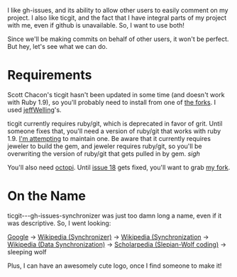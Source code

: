 I like gh-issues, and its ability to allow other users to easily comment on my
project. I also like ticgit, and the fact that I have integral parts of my
project with me, even if github is unavailable. So, I want to use both!

Since we'll be making commits on behalf of other users, it won't be perfect. But
hey, let's see what we can do.

# Requirements

Scott Chacon's ticgit hasn't been updated in some time (and doesn't work with
Ruby 1.9), so you'll probably need to install from one of [the forks][1]. I used
[jeffWelling][2]'s.

ticgit currently requires ruby/git, which is deprecated in favor of grit. Until
someone fixes that, you'll need a version of ruby/git that works with ruby 1.9.
[I'm attempting][4] to maintain one. Be aware that it currently requires jeweler
to build the gem, and jeweler requires ruby/git, so you'll be overwriting the
version of ruby/git that gets pulled in by gem.  *sigh*

You'll also need [octopi][3]. Until [issue 18][5] gets fixed, you'll want to
grab [my fork][6].

[1]: http://github.com/schacon/ticgit/network
[2]: http://github.com/jeffWelling/ticgit/
[3]: http://github.com/fcoury/octopi/
[4]: http://github.com/xiongchiamiov/ruby-git
[5]: http://github.com/fcoury/octopi/issues/#issue/18
[6]: http://github.com/xiongchiamiov/octopi

# On the Name
ticgit---gh-issues-synchronizer was just too damn long a name, even if it was
descriptive. So, I went looking:

[Google][10] ->
[Wikipedia (Synchronizer)][11] ->
[Wikipedia (Synchronization][12] ->
[Wikipedia (Data Synchronization)][13] ->
[Scholarpedia (Slepian-Wolf coding)][14] -> sleeping wolf

Plus, I can have an awesomely cute logo, once I find someone to make it!

[10]: http://www.google.com/search?hl=en&q=synchronizer&aq=f&oq=&aqi=
[11]: http://en.wikipedia.org/wiki/Synchronizer
[12]: http://en.wikipedia.org/wiki/Synchronization
[13]: http://en.wikipedia.org/wiki/Data_synchronization
[14]: http://www.scholarpedia.org/article/Slepian-Wolf_coding
